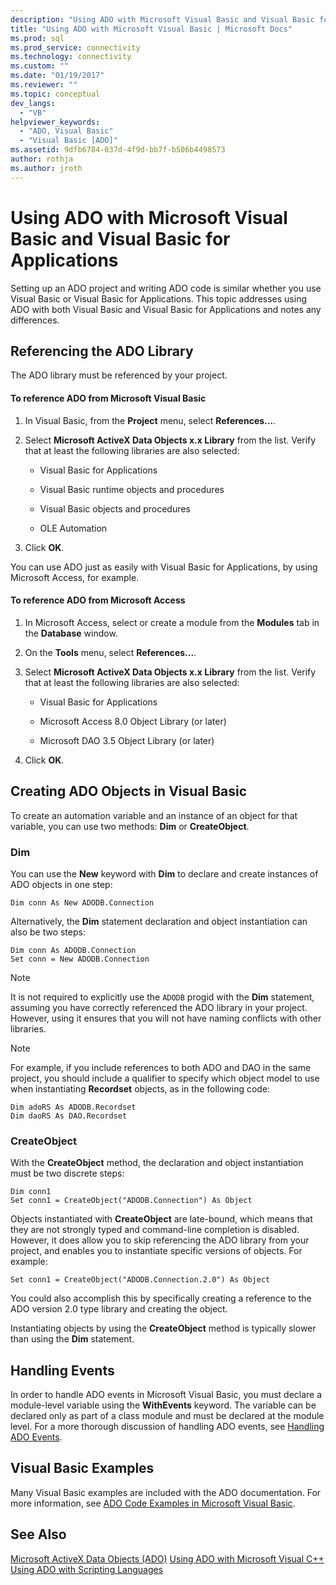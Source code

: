 ```yaml
---
description: "Using ADO with Microsoft Visual Basic and Visual Basic for Applications"
title: "Using ADO with Microsoft Visual Basic | Microsoft Docs"
ms.prod: sql
ms.prod_service: connectivity
ms.technology: connectivity
ms.custom: ""
ms.date: "01/19/2017"
ms.reviewer: ""
ms.topic: conceptual
dev_langs:
  - "VB"
helpviewer_keywords:
  - "ADO, Visual Basic"
  - "Visual Basic [ADO]"
ms.assetid: 9dfb6784-037d-4f9d-bb7f-b506b4498573
author: rothja
ms.author: jroth
---
```

# Using ADO with Microsoft Visual Basic and Visual Basic for Applications
Setting up an ADO project and writing ADO code is similar whether you use Visual Basic or Visual Basic for Applications. This topic addresses using ADO with both Visual Basic and Visual Basic for Applications and notes any differences.

## Referencing the ADO Library
 The ADO library must be referenced by your project.

#### To reference ADO from Microsoft Visual Basic

1.  In Visual Basic, from the **Project** menu, select **References...**.

2.  Select **Microsoft ActiveX Data Objects x.x Library** from the list. Verify that at least the following libraries are also selected:

    -   Visual Basic for Applications

    -   Visual Basic runtime objects and procedures

    -   Visual Basic objects and procedures

    -   OLE Automation

3.  Click **OK**.

 You can use ADO just as easily with Visual Basic for Applications, by using Microsoft Access, for example.

#### To reference ADO from Microsoft Access

1.  In Microsoft Access, select or create a module from the **Modules** tab in the **Database** window.

2.  On the **Tools** menu, select **References...**.

3.  Select **Microsoft ActiveX Data Objects x.x Library** from the list. Verify that at least the following libraries are also selected:

    -   Visual Basic for Applications

    -   Microsoft Access 8.0 Object Library (or later)

    -   Microsoft DAO 3.5 Object Library (or later)

4.  Click **OK**.

## Creating ADO Objects in Visual Basic
 To create an automation variable and an instance of an object for that variable, you can use two methods: **Dim** or **CreateObject**.

### Dim
 You can use the **New** keyword with **Dim** to declare and create instances of ADO objects in one step:

```
Dim conn As New ADODB.Connection
```

 Alternatively, the **Dim** statement declaration and object instantiation can also be two steps:

```
Dim conn As ADODB.Connection
Set conn = New ADODB.Connection
```

> [!NOTE]
>  It is not required to explicitly use the `ADODB` progid with the **Dim** statement, assuming you have correctly referenced the ADO library in your project. However, using it ensures that you will not have naming conflicts with other libraries.

> [!NOTE]
>  For example, if you include references to both ADO and DAO in the same project, you should include a qualifier to specify which object model to use when instantiating **Recordset** objects, as in the following code:

```
Dim adoRS As ADODB.Recordset
Dim daoRS As DAO.Recordset
```

### CreateObject
 With the **CreateObject** method, the declaration and object instantiation must be two discrete steps:

```
Dim conn1
Set conn1 = CreateObject("ADODB.Connection") As Object
```

 Objects instantiated with **CreateObject** are late-bound, which means that they are not strongly typed and command-line completion is disabled. However, it does allow you to skip referencing the ADO library from your project, and enables you to instantiate specific versions of objects. For example:

```
Set conn1 = CreateObject("ADODB.Connection.2.0") As Object
```

 You could also accomplish this by specifically creating a reference to the ADO version 2.0 type library and creating the object.

 Instantiating objects by using the **CreateObject** method is typically slower than using the **Dim** statement.

## Handling Events
 In order to handle ADO events in Microsoft Visual Basic, you must declare a module-level variable using the **WithEvents** keyword. The variable can be declared only as part of a class module and must be declared at the module level. For a more thorough discussion of handling ADO events, see [Handling ADO Events](../../../ado/guide/data/handling-ado-events.md).

## Visual Basic Examples
 Many Visual Basic examples are included with the ADO documentation. For more information, see [ADO Code Examples in Microsoft Visual Basic](../../../ado/reference/ado-api/ado-code-examples-in-visual-basic.md).

## See Also
 [Microsoft ActiveX Data Objects (ADO)](../../../ado/microsoft-activex-data-objects-ado.md)
 [Using ADO with Microsoft Visual C++](../../../ado/guide/appendixes/using-ado-with-microsoft-visual-c.md)
 [Using ADO with Scripting Languages](../../../ado/guide/appendixes/using-ado-with-scripting-languages.md)
